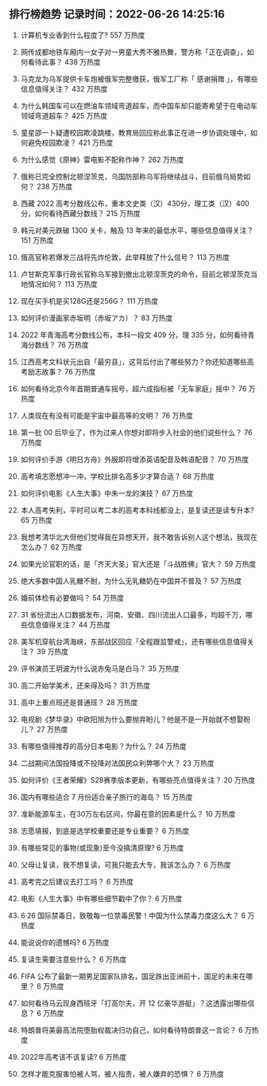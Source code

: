 
## 排行榜趋势 记录时间：2022-06-26 14:25:16
  
  1. 计算机专业香到什么程度了? 557 万热度
    
  2. 网传成都地铁车厢内一女子对一男童大秀不雅热舞，警方称「正在调查」，如何看待此事？ 438 万热度
    
  3. 马克龙为乌军提供卡车炮被俄军完整缴获，俄军工厂称「 感谢捐赠 」，有哪些信息值得关注？ 432 万热度
    
  4. 为什么韩国车可以在燃油车领域弯道超车，而中国车却只能寄希望于在电动车领域弯道超车？ 425 万热度
    
  5. 童星邵一卜疑遭校园欺凌跳楼，教育局回应称此事正在进一步协调处理中，如何避免校园欺凌？ 421 万热度
    
  6. 为什么感觉《原神》雷电影不配称作神？ 262 万热度
    
  7. 俄称已完全控制北顿涅茨克，乌国防部称乌军将继续战斗，目前俄乌局势如何？ 238 万热度
    
  8. 西藏 2022 高考分数线公布，重本文史类（汉）430分，理工类（汉）400分，如何看待西藏分数线？ 215 万热度
    
  9. 韩元对美元跌破 1300 关卡，触及 13 年来的最低水平，哪些信息值得关注？ 151 万热度
    
  10. 俄高官称若爆发三战将先炸伦敦，此举释放了什么信号？ 113 万热度
    
  11. 卢甘斯克军事行政长官称乌军接到撤出北顿涅茨克的命令，目前北顿涅茨克当地情况如何？ 113 万热度
    
  12. 现在买手机是买128G还是256G？ 111 万热度
    
  13. 如何评价漫画家赤坂明（赤坂アカ）？ 83 万热度
    
  14. 2022 年青海高考分数线公布，本科一段文 409 分，理 335 分，如何看待青海分数线？ 76 万热度
    
  15. 江西高考文科状元出自「最穷县」，这背后付出了哪些努力？你还知道哪些高考励志故事？ 76 万热度
    
  16. 如何看待北京今年首期普通车摇号，超六成指标被「无车家庭」摇中？ 76 万热度
    
  17. 人类现在有没有可能是宇宙中最高等的文明？ 76 万热度
    
  18. 第一批 00 后毕业了，作为过来人你想对即将步入社会的他们说些什么？ 76 万热度
    
  19. 如何评价手游《明日方舟》外服即将增添英语配音及韩语配音？ 70 万热度
    
  20. 高考填志愿想冲一冲，学校比排名高多少才算合适？ 68 万热度
    
  21. 如何评价电影《人生大事》中朱一龙的演技？ 67 万热度
    
  22. 本人高考失利，平时可以考二本的高考本科线都没上，是复读还是读专升本? 65 万热度
    
  23. 我想考清华北大但他们觉得我在异想天开，我不敢告诉别人这个想法，我现在怎么办？ 62 万热度
    
  24. 如果光论官职的话，是「齐天大圣」官大还是「斗战胜佛」官大？ 59 万热度
    
  25. 绝大多数中国人乳糖不耐，为什么无乳糖奶在中国并不普及？ 57 万热度
    
  26. 婚前体检有必要做吗？ 54 万热度
    
  27. 31 省份流出人口数据发布，河南、安徽、四川流出人口最多，均超千万，哪些信息值得关注？ 44 万热度
    
  28. 美军机穿航台湾海峡，东部战区回应「全程跟监警戒」，还有哪些信息值得关注？ 39 万热度
    
  29. 评书演员王玥波为什么说赤兔马是白马？ 35 万热度
    
  30. 高二开始学美术，还来得及吗？ 31 万热度
    
  31. 高中上重点班还是普通班？ 28 万热度
    
  32. 电视剧《梦华录》中欧阳旭为什么要抛弃盼儿？他是不是一开始就不想娶盼儿？ 27 万热度
    
  33. 有哪些值得推荐的高分日本电影？为什么？ 24 万热度
    
  34. 二战期间法国投降或不投降对法国民众利弊哪个大？ 23 万热度
    
  35. 如何评价《王者荣耀》S28赛季版本更新，有哪些亮点值得关注？ 20 万热度
    
  36. 国内有哪些适合 7 月份适合亲子旅行的海岛？ 15 万热度
    
  37. 准新能源车主，在30万左右区间，你最在意的因素是什么？ 10 万热度
    
  38. 志愿填报，到底是选学校重要还是专业重要？ 6 万热度
    
  39. 有哪些常见的事物(或现象)至今没搞清原理? 6 万热度
    
  40. 父母让复读，我不想复读，可我只能去大专，我该怎么办？ 6 万热度
    
  41. 高考完之后建议去打工吗？ 6 万热度
    
  42. 电影《人生大事》中有哪些细节戳中了你？ 6 万热度
    
  43. 6·26 国际禁毒日，致敬每一位禁毒民警！中国为什么禁毒力度这么大？ 6 万热度
    
  44. 能说说你的遗憾吗? 6 万热度
    
  45. 复读生需要注意些什么？ 6 万热度
    
  46. FIFA 公布了最新一期男足国家队排名，国足跌出亚洲前十，国足的未来在哪里？ 6 万热度
    
  47. 如何看待马云现身西班牙「打高尔夫，开 12 亿豪华游艇」？这透露出哪些信息？ 6 万热度
    
  48. 特朗普将美最高法院堕胎权裁决归功自己，如何看待特朗普这一言论？ 6 万热度
    
  49. 2022年高考该不该复读? 6 万热度
    
  50. 怎样才能克服害怕被人骂，被人指责，被人嫌弃的恐惧？ 6 万热度
    